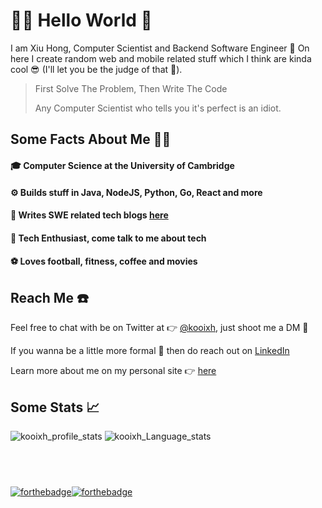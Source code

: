 # 👨‍💻 Hello World 👋

I am Xiu Hong, Computer Scientist and Backend Software Engineer 🚀 On here I create random web and mobile related stuff which I think are kinda cool 😎 (I'll let you be the judge of that 😬).


> First Solve The Problem, Then Write The Code
> 
> Any Computer Scientist who tells you it's perfect is an idiot.

## Some Facts About Me 🙋‍♂️
#### 🎓 Computer Science at the University of Cambridge
#### ⚙️ Builds stuff in Java, NodeJS, Python, Go, React and more
#### 📝 Writes SWE related tech blogs [here](https://blog.kooixiuhong.com/)
#### 📱 Tech Enthusiast, come talk to me about tech 
#### ⚽️ Loves football, fitness, coffee and movies 


## Reach Me ☎️
Feel free to chat with be on Twitter at 👉 [@kooixh](https://twitter.com/kooixh), just shoot me a DM 📨

If you wanna be a little more formal 👔 then do reach out on [LinkedIn](https://www.linkedin.com/in/kooixh/) 

Learn more about me on my personal site 👉 [here](https://kooixiuhong.com)

## Some Stats 📈
![kooixh_profile_stats](https://github-readme-stats.vercel.app/api?username=kooixh&count_private=true&show_icons=true&theme=tokyonight) 
![kooixh_Language_stats](https://github-readme-stats.vercel.app/api/top-langs/?username=kooixh&langs_count=4&count_private=true&layout=compact&theme=tokyonight)

## <br> 

[![forthebadge](https://forthebadge.com/images/badges/built-with-love.svg)](https://forthebadge.com)[![forthebadge](https://forthebadge.com/images/badges/for-you.svg)](https://forthebadge.com)
